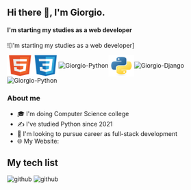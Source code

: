 ## Hi there 👋, I'm Giorgio.
#### I'm starting my studies as a web developer
![I'm starting my studies as a web developer]


<img align="center" alt="Giorgio-HTML" height="50" width="60" src="https://raw.githubusercontent.com/devicons/devicon/master/icons/html5/html5-original.svg"><img align="center" alt="Giorgio-CSS" height="50" width="60" src="https://raw.githubusercontent.com/devicons/devicon/master/icons/css3/css3-original.svg"><img align="center" alt="Giorgio-Python" height="50" width="60" src="https://cdn.jsdelivr.net/gh/devicons/devicon/icons/bootstrap/bootstrap-plain-wordmark.svg" /><img align="center" alt="Giorgio-Python" height="50" width="60" src="https://raw.githubusercontent.com/devicons/devicon/master/icons/python/python-original.svg"><img align="center" alt="Giorgio-Django" height="70" width="80" src="https://cdn.jsdelivr.net/gh/devicons/devicon/icons/django/django-original.svg" /><img align="center" alt="Giorgio-Python" height="60" width="60" src="https://cdn.jsdelivr.net/gh/devicons/devicon/icons/postgresql/postgresql-original-wordmark.svg" />

### About me
- 🎓 I'm doing Computer Science college
- ✍️ I've studied Python since 2021
- 📝 I'm looking to pursue career as full-stack development
- 🌐 My Website:  
 ## My tech list
![github](https://raw.githubusercontent.com/manumanoj0010/manumanoj0010/main/images/python.png)
![github](https://raw.githubusercontent.com/manumanoj0010/manumanoj0010/main/images/css.png)





